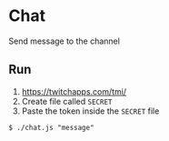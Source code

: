 # Chat

Send message to the channel

## Run

1. https://twitchapps.com/tmi/
1. Create file called `SECRET`
1. Paste the token inside the `SECRET` file

```console
$ ./chat.js "message"
````

